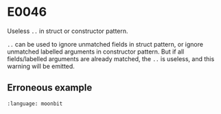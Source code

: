 # E0046

Useless `..` in struct or constructor pattern.

`..` can be used to ignore unmatched fields in struct pattern, or ignore
unmatched labelled arguments in constructor pattern. But if all fields/labelled
arguments are already matched, the `..` is useless, and this warning will be
emitted.

## Erroneous example

```{literalinclude} /sources/error_codes/0046_error/top.mbt
:language: moonbit
```

